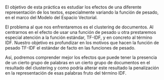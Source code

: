 El objetivo de esta práctica es estudiar los efectos de una diferente representación de los textos, especialmente variando la función de pesado, en el marco del Modelo del Espacio Vectorial. 

El problema al que nos enfrentaremos es el clustering de documentos. Al centrarnos en el efecto de usar una función de pesado u otra prestaremos especial atención a la función estándar, TF-IDF, y en concreto al término IDF. Nuestro objetivo es profundizar en los motivos que hacen la función de pesado TF-IDF el estándar de facto en las funciones de pesado. 

Así, podremos comprender mejor los efectos que puede tener la presencia de un cierto grupo de palabras en un cierto grupo de documentos en el resultado del clustering y como podría alterar este resultado la penalización en la representación de esas palabras fruto del término IDF.
